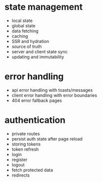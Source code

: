 # state management
- local state
- global state
- data fetching
- caching
- SSR and hydration
- source of truth
- server and client state sync
- updating and immutability

# error handling
- api error handling with toasts/messages
- client error handling with error boundaries
- 404 error fallback pages

# authentication
- private routes
- persist auth state after page reload
- storing tokens
- token refresh
- login
- register
- logout
- fetch protected data
- redirects
